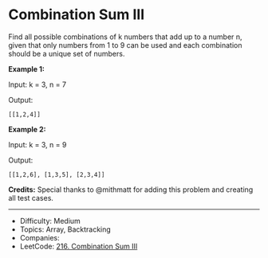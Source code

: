 # Combination Sum III

Find all possible combinations of k numbers that add up to a number n, given that only numbers from 1 to 9 can be used and each combination should be a unique set of numbers.

**Example 1:**

Input: k = 3, n = 7

Output:
```
[[1,2,4]]
```
**Example 2:**

Input: k = 3, n = 9

Output:
```
[[1,2,6], [1,3,5], [2,3,4]]
```
**Credits:**
Special thanks to @mithmatt for adding this problem and creating all test cases.

---

* Difficulty: Medium
* Topics: Array, Backtracking
* Companies: 
* LeetCode: [216. Combination Sum III](https://leetcode.com/problems/combination-sum-iii/description/)
